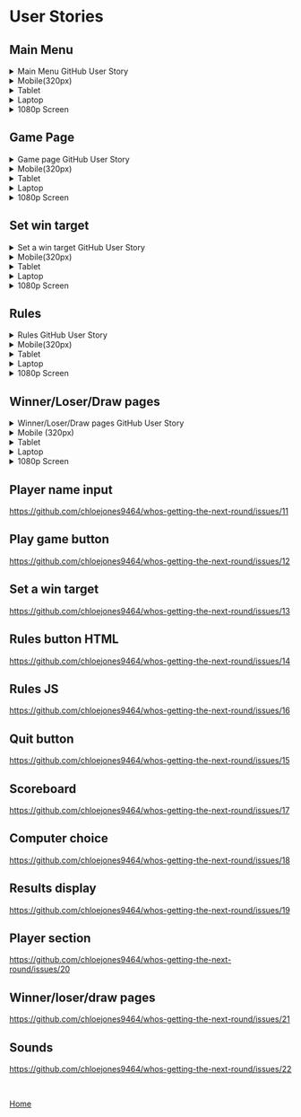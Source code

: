 
# User Stories

## Main Menu

<details>
<summary>Main Menu GitHub User Story</summary>
<br>
The link below will take you to the issue created for the main menu.
<br>

https://github.com/chloejones9464/whos-getting-the-next-round/issues/1

</details>

<details> 
<summary>Mobile(320px)</summary>

### Mobile (320px)
![Main menu mobile](/assets/documentation/mobile-menu-320px.webp)
</details>

<details> 
<summary>Tablet</summary>

### Tablet
![Main menu tablet](/assets/documentation/tablet-menu.webp)
</details>

<details> 
<summary>Laptop</summary>

### Laptop
![Main menu laptop](/assets/documentation/laptop-menu.webp)
</details>

<details> 
<summary>1080p Screen</summary>

### 1080p screen
![1080p Screen](assets/documentation/1080px-menu.webp)
</details>


## Game Page

<details>
<summary>Game page GitHub User Story</summary>
<br>
The link below will take you to the issue created for the game page.

https://github.com/chloejones9464/whos-getting-the-next-round/issues/5

</details>

<details>
<summary>Mobile(320px)</summary>

### Mobile (320px)
![Game page mobile](/assets/documentation/mobile-game-page-320px.webp)
</details>

<details>
<summary>Tablet</summary>

### Tablet
![Game page tablet](/assets/documentation/tablet-game-page.webp)
</details>

<details>
<summary>Laptop</summary>

### Laptop
![Game page Laptop](/assets/documentation/laptop-game-page.webp)
</details>

<details>
<summary>1080p Screen</summary>

### 1080p screen
![1080p Screen](assets/documentation/1080p-game-page.webp)
</details>


## Set win target

<details>
<summary>Set a win target GitHub User Story</summary>
<br>
The link below will take you to the issue created for the Set a win target modal. 

https://github.com/chloejones9464/whos-getting-the-next-round/issues/2

</details>

<details>
<summary>Mobile(320px)</summary>

### Mobile (320px)
![Set win target mobile](/assets/documentation/mobile-set-win-320px.webp)
</details>

<details>
<summary>Tablet</summary>

### Tablet
![Set win target target](/assets/documentation/tablet-set-win.webp)
</details>

<details>
<summary>Laptop</summary>

### Laptop
![Set win target Laptop](/assets/documentation/laptop-set-win.webp)
</details>

<details>
<summary>1080p Screen</summary>

### 1080p Screen
![1080p Screen](assets/documentation/1080p-set-win.webp)
</details>

## Rules

<details>
<summary>Rules GitHub User Story</summary>
<br>
The link below will take you to the issue created for the Rules modal. 

https://github.com/chloejones9464/whos-getting-the-next-round/issues/3

</details>

<details>
<summary>Mobile(320px)</summary>

### Mobile (320px)
[![Rules mobile](https://img.youtube.com/vi/mfqjQOoYYxw/0.jpg)](https://youtube.com/shorts/mfqjQOoYYxw)
</details>

<details>
<summary>Tablet</summary>

### Tablet
![Rules tablet](/assets/documentation/tablet-rules.webp)
</details>

<details>
<summary>Laptop</summary>

### Laptop
![Rules Laptop](/assets/documentation/laptop-rules.webp)
</details>

<details>
<summary>1080p Screen</summary>

### 1080p screen
![1080p Screen](assets/documentation/1080p-rules.webp)
</details>

## Winner/Loser/Draw pages

<details>
<summary>Winner/Loser/Draw pages GitHub User Story</summary>
<br>
The link below will take you to the issue created for the Winner/loser/draw pages. 


https://github.com/chloejones9464/whos-getting-the-next-round/issues/6

</details>

<details>
<summary>Mobile (320px)</summary>

### Mobile (320px)
#### Winner
[![Winner mobile](https://img.youtube.com/vi/btaq2IxRoW0/0.jpg)](https://youtube.com/shorts/btaq2IxRoW0)
#### Loser
[![Loser mobile](https://img.youtube.com/vi/d4S2mdcvaQM/0.jpg)](https://youtube.com/shorts/d4S2mdcvaQM)
#### Draw
![Draw page mobile](assets/documentation/mobile-draw-320px.webp)
</details>

<details>
<summary>Tablet</summary>

### Tablet

#### Winner
[![Winner Tablet](https://img.youtube.com/vi/CzugEZMkLj8/0.jpg)](https://youtu.be/CzugEZMkLj8)
#### Loser
[![Loser Tablet](https://img.youtube.com/vi/JofZjMik5bE/0.jpg)](https://youtu.be/JofZjMik5bE)
#### Draw
![Draw page Tablet](assets/documentation/tablet-draw.webp)
</details>

<details>
<summary>Laptop</summary>

### Laptop

#### Winner
[![Winner Laptop](https://img.youtube.com/vi/nzkiYIlLpcc/0.jpg)](https://youtu.be/nzkiYIlLpcc)
#### Loser
![Loser page Laptop](assets/documentation/laptop-loser.webp)
#### Draw
![Draw page Laptop](assets/documentation/laptop-draw.webp)
</details>

<details>
<summary>1080p Screen</summary>

### 1080p Screen
#### Winner
![Winner page 1080p Screen](assets/documentation/1080p-winner.webp)
#### Loser
![Loser page 1080p Screen](assets/documentation/1080p-loser-page.webp)
#### Draw
![Draw page 1080p Screen](assets/documentation/1080p-draw.webp)
</details>

## Player name input

https://github.com/chloejones9464/whos-getting-the-next-round/issues/11

## Play game button

https://github.com/chloejones9464/whos-getting-the-next-round/issues/12

## Set a win target

https://github.com/chloejones9464/whos-getting-the-next-round/issues/13

## Rules button HTML

https://github.com/chloejones9464/whos-getting-the-next-round/issues/14

## Rules JS

https://github.com/chloejones9464/whos-getting-the-next-round/issues/16

## Quit button

https://github.com/chloejones9464/whos-getting-the-next-round/issues/15

## Scoreboard

https://github.com/chloejones9464/whos-getting-the-next-round/issues/17

## Computer choice

https://github.com/chloejones9464/whos-getting-the-next-round/issues/18

## Results display

https://github.com/chloejones9464/whos-getting-the-next-round/issues/19

## Player section

https://github.com/chloejones9464/whos-getting-the-next-round/issues/20

## Winner/loser/draw pages

https://github.com/chloejones9464/whos-getting-the-next-round/issues/21

## Sounds

https://github.com/chloejones9464/whos-getting-the-next-round/issues/22

<br>

[Home](README.md#user-stories)
